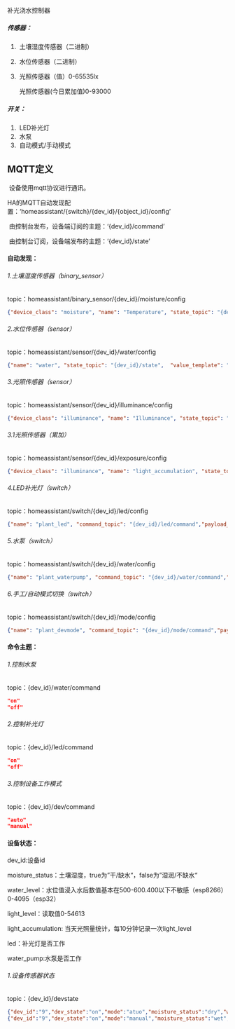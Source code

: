补光浇水控制器



##### 传感器：

1. ​	土壤湿度传感器（二进制）

2. ​	水位传感器（二进制）

3. ​	光照传感器（值）0-65535lx

   ​	光照传感器(今日累加值)0-93000

##### 开关：

1. ​	LED补光灯
2. ​	水泵
3. ​    自动模式/手动模式



## MQTT定义

​	设备使用mqtt协议进行通讯。

​	HA的MQTT自动发现配置：‘homeassistant/{switch}/{dev_id}/{object_id}/config’

​	由控制台发布，设备端订阅的主题：‘{dev_id}/command’

​	由控制台订阅，设备端发布的主题：‘{dev_id}/state’

#### 自动发现：

###### 1.土壤湿度传感器（binary_sensor）

topic：homeassistant/binary_sensor/{dev_id}/moisture/config

```json
{"device_class": "moisture", "name": "Temperature", "state_topic": "{dev_id}/state", "payload_on": "wet","payload_off":"dry", "value_template": "{{ value_json.moisture_status}}" }
```

###### 2.水位传感器（sensor）

topic：homeassistant/sensor/{dev_id}/water/config

```json
{"name": "water", "state_topic": "{dev_id}/state",  "value_template": "{{ value_json.water_level}}" }
```

###### 3.光照传感器（sensor）

topic：homeassistant/sensor/{dev_id}/illuminance/config

```json
{"device_class": "illuminance", "name": "Illuminance", "state_topic": "{dev_id}/state", "unit_of_measurement": "lx", "value_template": "{{ value_json.light_level}}" }
```

###### 3.1光照传感器（累加）

topic：homeassistant/sensor/{dev_id}/exposure/config

```json
{"device_class": "illuminance", "name": "light_accumulation", "state_topic": "{dev_id}/state", "unit_of_measurement": "lx", "value_template": "{{ value_json.light_accumulation}}" }
```

###### 4.LED补光灯（switch）

topic：homeassistant/switch/{dev_id}/led/config

```json
{"name": "plant_led", "command_topic": "{dev_id}/led/command","payload_on":"on","payload_off":"off", "state_topic": "{dev_id}/state", "value_template": "{{ value_json.led}}"}
```

###### 5.水泵（switch）

topic：homeassistant/switch/{dev_id}/water/config

```json
{"name": "plant_waterpump", "command_topic": "{dev_id}/water/command","payload_on":"on","payload_off":"off", "state_topic": "{dev_id}/state", "value_template": "{{ value_json.water_pump}}"}
```

###### 6.手工/自动模式切换（switch）

topic：homeassistant/switch/{dev_id}/mode/config

```json
{"name": "plant_devmode", "command_topic": "{dev_id}/mode/command","payload_on":"auto","payload_off":"manual", "state_topic": "{dev_id}/state", "value_template": "{{ value_json.mode}}"}
```



#### 命令主题：

###### 1.控制水泵

topic：{dev_id}/water/command

```json
"on"
"off"
```

###### 2.控制补光灯

topic：{dev_id}/led/command

```json
"on"
"off"
```

###### 3.控制设备工作模式

topic：{dev_id}/dev/command

```json
"auto"
"manual"
```







#### 设备状态：

dev_id:设备id

moisture_status：土壤湿度，true为”干/缺水“，false为”湿润/不缺水“

water_level：水位值浸入水后数值基本在500-600.400以下不敏感（esp8266）0-4095（esp32）

light_level：读取值0-54613

light_accumulation: 当天光照量统计，每10分钟记录一次light_level

led：补光灯是否工作

water_pump:水泵是否工作

###### 1.设备传感器状态

topic：{dev_id}/devstate

```json
{"dev_id":"9","dev_state":"on","mode":"atuo","moisture_status":"dry","water_level":400,"light_level":1000,"light_accum":1930,"led":"on","water_pump":"off"}
{"dev_id":"9","dev_state":"on","mode":"manual","moisture_status":"wet","water_level":400,"light_level":1000,"light_accum":1930,"led":"on","water_pump":"off"}
```


